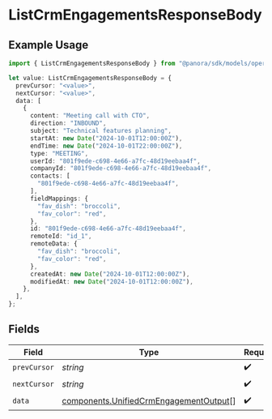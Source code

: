 # ListCrmEngagementsResponseBody

## Example Usage

```typescript
import { ListCrmEngagementsResponseBody } from "@panora/sdk/models/operations";

let value: ListCrmEngagementsResponseBody = {
  prevCursor: "<value>",
  nextCursor: "<value>",
  data: [
    {
      content: "Meeting call with CTO",
      direction: "INBOUND",
      subject: "Technical features planning",
      startAt: new Date("2024-10-01T12:00:00Z"),
      endTime: new Date("2024-10-01T22:00:00Z"),
      type: "MEETING",
      userId: "801f9ede-c698-4e66-a7fc-48d19eebaa4f",
      companyId: "801f9ede-c698-4e66-a7fc-48d19eebaa4f",
      contacts: [
        "801f9ede-c698-4e66-a7fc-48d19eebaa4f",
      ],
      fieldMappings: {
        "fav_dish": "broccoli",
        "fav_color": "red",
      },
      id: "801f9ede-c698-4e66-a7fc-48d19eebaa4f",
      remoteId: "id_1",
      remoteData: {
        "fav_dish": "broccoli",
        "fav_color": "red",
      },
      createdAt: new Date("2024-10-01T12:00:00Z"),
      modifiedAt: new Date("2024-10-01T12:00:00Z"),
    },
  ],
};
```

## Fields

| Field                                                                                            | Type                                                                                             | Required                                                                                         | Description                                                                                      |
| ------------------------------------------------------------------------------------------------ | ------------------------------------------------------------------------------------------------ | ------------------------------------------------------------------------------------------------ | ------------------------------------------------------------------------------------------------ |
| `prevCursor`                                                                                     | *string*                                                                                         | :heavy_check_mark:                                                                               | N/A                                                                                              |
| `nextCursor`                                                                                     | *string*                                                                                         | :heavy_check_mark:                                                                               | N/A                                                                                              |
| `data`                                                                                           | [components.UnifiedCrmEngagementOutput](../../models/components/unifiedcrmengagementoutput.md)[] | :heavy_check_mark:                                                                               | N/A                                                                                              |